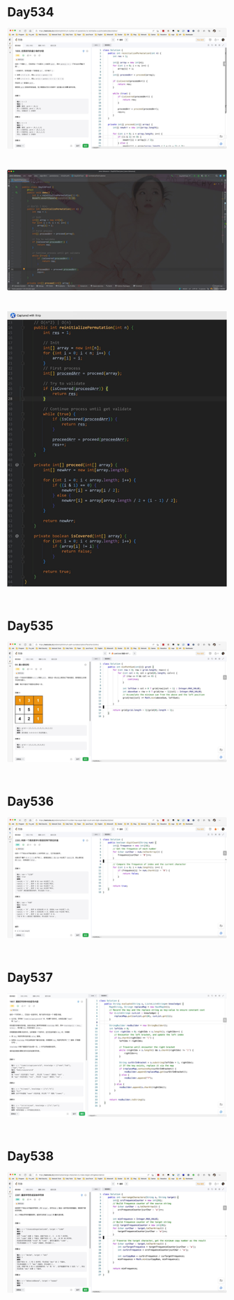 # Day534

![day534-01](assets/day534-01.png)

&nbsp;

![day534-02](assets/day534-02.png)

&nbsp;

![day534-03](assets/day534-03.png)

&nbsp;

# Day535

![day535](assets/day535.png)

&nbsp;

# Day536

![day536](assets/day536.png)

&nbsp;

# Day537

![day537](assets/day537.png)

&nbsp;

# Day538

![day538](assets/day538.png)



